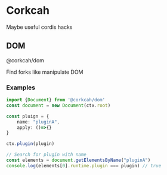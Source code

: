 # Corkcah
Maybe useful cordis hacks

## DOM
@corkcah/dom

Find forks like manipulate DOM

### Examples
```ts
import {Document} from '@corkcah/dom'
const document = new Document(ctx.root)

const pluign = {
    name: "pluginA",
    apply: ()=>{}
}

ctx.plugin(plugin)

// Search for plugin with name
const elements = document.getElementsByName("pluginA") 
console.log(elements[0].runtime.plugin === plugin) // true
```


